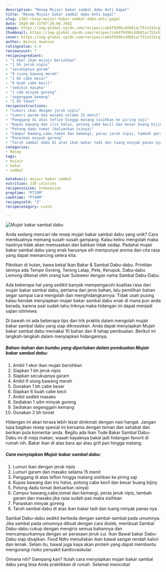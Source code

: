 ```yaml
---
description: "Resep Mujair bakar sambal dabu Anti Gagal"
title: "Resep Mujair bakar sambal dabu Anti Gagal"
slug: 1302-resep-mujair-bakar-sambal-dabu-anti-gagal
date: 2020-08-31T07:26:04.748Z
image: https://img-global.cpcdn.com/recipes/cab4f9396cddb81a/751x532cq70/mujair-bakar-sambal-dabu-foto-resep-utama.jpg
thumbnail: https://img-global.cpcdn.com/recipes/cab4f9396cddb81a/751x532cq70/mujair-bakar-sambal-dabu-foto-resep-utama.jpg
cover: https://img-global.cpcdn.com/recipes/cab4f9396cddb81a/751x532cq70/mujair-bakar-sambal-dabu-foto-resep-utama.jpg
author: Winnie Swanson
ratingvalue: 4.4
reviewcount: 7
recipeingredient:
- "1 ekor ikan mujair bersihkan"
- "1 bh jeruk nipis"
- "secukupnya garam"
- "9 siung bawang merah"
- "1 bh cabe besar"
- "6 buah cabe kecil"
- "sedikit masako"
- "1 sdm minyak goreng"
- "segenggam kemang"
- "2 bh tomat"
recipeinstructions:
- "Lumuri ikan dengan jeruk nipis"
- "Lumuri garam dan masako selama 15 menit"
- "Panggang di atas teflon hingga matang sisihkan ke piring saji"
- "Kupas bawang dan iris halus, potong cabe kecil dan besar buang bijiny"
- "Potong dadu tomat (keluarkan isinya)"
- "Campur bawang,cabe,tomat dan kemangi, peras jeruk nipis, tambah garam dan masako jika rasa sudah pas maka sisihkan"
- "Panaskan minyak goreng"
- "Taruh sambal dabu di atas ikan bakar tadi dan tuang minyak panas nya"
categories:
- Resep
tags:
- mujair
- bakar
- sambal

katakunci: mujair bakar sambal 
nutrition: 230 calories
recipecuisine: Indonesian
preptime: "PT33M"
cooktime: "PT40M"
recipeyield: "2"
recipecategory: Lunch

---
```



![Mujair bakar sambal dabu](https://img-global.cpcdn.com/recipes/cab4f9396cddb81a/751x532cq70/mujair-bakar-sambal-dabu-foto-resep-utama.jpg)

Anda sedang mencari ide resep mujair bakar sambal dabu yang unik? Cara membuatnya memang susah-susah gampang. Kalau keliru mengolah maka hasilnya tidak akan memuaskan dan bahkan tidak sedap. Padahal mujair bakar sambal dabu yang enak harusnya sih mempunyai aroma dan cita rasa yang dapat memancing selera kita.

Piknikan di hutan, bawa bekal Ikan Bakar &amp; Sambal Dabu-dabu. Printilan lainnya ada Tempe Goreng, Terong Lalap, Pete, Kerupuk. Dabu-dabu Lemong dikenal oleh orang luar Sulawesi dengan nama Sambal Dabu-Dabu.

Ada beberapa hal yang sedikit banyak mempengaruhi kualitas rasa dari mujair bakar sambal dabu, pertama dari jenis bahan, lalu pemilihan bahan segar sampai cara mengolah dan menghidangkannya. Tidak usah pusing kalau hendak menyiapkan mujair bakar sambal dabu enak di mana pun anda berada, karena asal sudah tahu triknya maka hidangan ini dapat menjadi sajian istimewa.


Di bawah ini ada beberapa tips dan trik praktis dalam mengolah mujair bakar sambal dabu yang siap dikreasikan. Anda dapat menyiapkan Mujair bakar sambal dabu memakai 10 bahan dan 8 tahap pembuatan. Berikut ini langkah-langkah dalam menyiapkan hidangannya.

<!--inarticleads1-->

##### Bahan-bahan dan bumbu yang diperlukan dalam pembuatan Mujair bakar sambal dabu:

1. Ambil 1 ekor ikan mujair bersihkan
1. Siapkan 1 bh jeruk nipis
1. Siapkan secukupnya garam
1. Ambil 9 siung bawang merah
1. Gunakan 1 bh cabe besar
1. Siapkan 6 buah cabe kecil
1. Ambil sedikit masako
1. Sediakan 1 sdm minyak goreng
1. Sediakan segenggam kemang
1. Gunakan 2 bh tomat


Hidangan ini akan terasa lebih lezat dinikmati dengan nasi hangat. Jangan lupa bagikan resep spesial ini bersama dengan teman dan sahabat dan berikan pula komentar anda. Begitu ada Ikan Tude Bakar Sambal Dabu-Dabu ini di meja makan, waaah kayaknya bakal jadi hidangan favorit di rumah nih. Bakar ikan di atas bara api atau grill pan hingga matang. 

<!--inarticleads2-->

##### Cara menyiapkan Mujair bakar sambal dabu:

1. Lumuri ikan dengan jeruk nipis
1. Lumuri garam dan masako selama 15 menit
1. Panggang di atas teflon hingga matang sisihkan ke piring saji
1. Kupas bawang dan iris halus, potong cabe kecil dan besar buang bijiny
1. Potong dadu tomat (keluarkan isinya)
1. Campur bawang,cabe,tomat dan kemangi, peras jeruk nipis, tambah garam dan masako jika rasa sudah pas maka sisihkan
1. Panaskan minyak goreng
1. Taruh sambal dabu di atas ikan bakar tadi dan tuang minyak panas nya


Sambal Dabu-dabu sedikit berbeda dengan sambal-sambal pada umumnya. Jika sambal pada umumnya dibuat dengan cara diulek, membuat Sambal Dabu-dabu cukup dengan mengiris semua bahannya dan mencampurkannya dengan air perasaan jeruk cui. Ikan Bawal bakar Dabu-Dabu siap disajikan. Food Ndtv menuliskan ikan bawal sangat rendah kalori dan lemak. Selain itu, bawal juga kaya akan protein yang dapat membantu mengurangi risiko penyakit kardiovaskular. 

Gimana nih? Gampang kan? Itulah cara menyiapkan mujair bakar sambal dabu yang bisa Anda praktikkan di rumah. Selamat mencoba!

